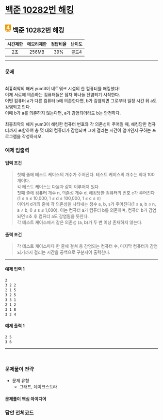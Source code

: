
# [백준 10282번 해킹](https://www.acmicpc.net/problem/10282)

## <img src="https://raw.githubusercontent.com/gudals-kim/Studyroom/0c61bf1ad9b6434ff624dbab4012654df8c92b01/codingtest/img/rank/gold_4.svg" width="20">  백준 10282번 해킹  


| 시간제한 | 메모리제한 | 정답비율 | 난이도 | 
|:----:|:-----:|:----:|:---:|
|  2초  | 256MB | 39%  | 골드4 |

---

### 문제

<br> 최흉최악의 해커 yum3이 네트워크 시설의 한 컴퓨터를 해킹했다!
<br> 이제 서로에 의존하는 컴퓨터들은 점차 하나둘 전염되기 시작한다.
<br> 어떤 컴퓨터 a가 다른 컴퓨터 b에 의존한다면, b가 감염되면 그로부터 일정 시간 뒤 a도 감염되고 만다.
<br> 이때 b가 a를 의존하지 않는다면, a가 감염되더라도 b는 안전하다.
<br> 
<br> 최흉최악의 해커 yum3이 해킹한 컴퓨터 번호와 각 의존성이 주어질 때, 해킹당한 컴퓨터까지 포함하여 총 몇 대의 컴퓨터가 감염되며 그에 걸리는 시간이 얼마인지 구하는 프로그램을 작성하시오.



### 예제 입출력

#### 입력 조건
> 첫째 줄에 테스트 케이스의 개수가 주어진다. 테스트 케이스의 개수는 최대 100개이다.  <br> 
> 각 테스트 케이스는 다음과 같이 이루어져 있다. <br>
> 첫째 줄에 컴퓨터 개수 n, 의존성 개수 d, 해킹당한 컴퓨터의 번호 c가 주어진다(1 ≤ n ≤ 10,000, 1 ≤ d ≤ 100,000, 1 ≤ c ≤ n) <br>
> 이어서 d개의 줄에 각 의존성을 나타내는 정수 a, b, s가 주어진다(1 ≤ a, b ≤ n, a ≠ b, 0 ≤ s ≤ 1,000). 이는 컴퓨터 a가 컴퓨터 b를 의존하며, 컴퓨터 b가 감염되면 s초 후 컴퓨터 a도 감염됨을 뜻한다. <br>
> 각 테스트 케이스에서 같은 의존성 (a, b)가 두 번 이상 존재하지 않는다. <br>
#### 출력 조건
> 각 테스트 케이스마다 한 줄에 걸쳐 총 감염되는 컴퓨터 수, 마지막 컴퓨터가 감염되기까지 걸리는 시간을 공백으로 구분지어 출력한다. <br>
---
#### 예제 입력 1
```
2
3 2 2
2 1 5
3 2 5
3 3 1
2 1 2
3 1 8
3 2 4
```
#### 예제 출력 1
```
2 5
3 6
```

---


<br>

### 문제풀이 전략
- 문제 유형
  - 그래프, 데이크스트라


#### 문제풀이 핵심 아이디어




### 답안 전체코드

```py

```
